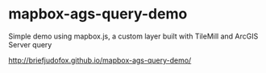mapbox-ags-query-demo
=====================

Simple demo using mapbox.js, a custom layer built with TileMill and ArcGIS Server query

http://briefjudofox.github.io/mapbox-ags-query-demo/
